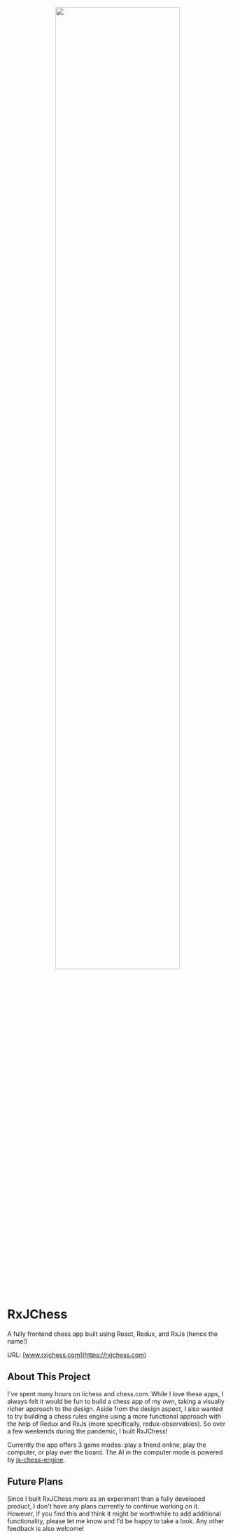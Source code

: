 <p align="center">
  <img src="https://user-images.githubusercontent.com/7219287/121825076-85f05d80-cc7e-11eb-900b-f2664b888e18.png" width="75%" />
</p>

# RxJChess
A fully frontend chess app built using React, Redux, and RxJs (hence the name!)

URL: [www.rxjchess.com](https://rxjchess.com)

## About This Project
I've spent many hours on lichess and chess.com. While I love these apps, I always felt it would be fun to build a chess app of my own, taking a visually richer approach to the design. Aside from the design aspect, I also wanted to try building a chess rules engine using a more functional approach with the help of Redux and RxJs (more specifically, redux-observables). So over a few weekends during the pandemic, I built RxJChess!

Currently the app offers 3 game modes: play a friend online, play the computer, or play over the board. The AI in the computer mode is powered by [js-chess-engine](https://www.npmjs.com/package/js-chess-engine).

## Future Plans
Since I built RxJChess more as an experiment than a fully developed product, I don't have any plans currently to continue working on it. However, if you find this and think it might be worthwhile to add additional functionality, please let me know and I'd be happy to take a look. Any other feedback is also welcome!
